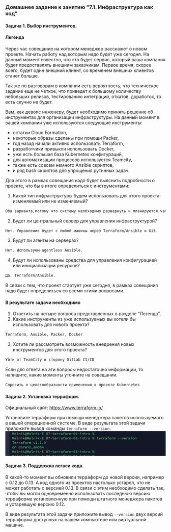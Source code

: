 ### Домашнее задание к занятию "7.1. Инфраструктура как код"

#### Задача 1. Выбор инструментов.
 
#### Легенда
 
Через час совещание на котором менеджер расскажет о новом проекте. Начать работу над которым надо 
будет уже сегодня. 
На данный момент известно, что это будет сервис, который ваша компания будет предоставлять внешним заказчикам.
Первое время, скорее всего, будет один внешний клиент, со временем внешних клиентов станет больше.

Так же по разговорам в компании есть вероятность, что техническое задание еще не четкое, что приведет к большому
количеству небольших релизов, тестированию интеграций, откатов, доработок, то есть скучно не будет.  
   
Вам, как девопс инженеру, будет необходимо принять решение об инструментах для организации инфраструктуры.
На данный момент в вашей компании уже используются следующие инструменты: 
- остатки Сloud Formation, 
- некоторые образы сделаны при помощи Packer,
- год назад начали активно использовать Terraform, 
- разработчики привыкли использовать Docker, 
- уже есть большая база Kubernetes конфигураций, 
- для автоматизации процессов используется Teamcity, 
- также есть совсем немного Ansible скриптов, 
- и ряд bash скриптов для упрощения рутинных задач.  

Для этого в рамках совещания надо будет выяснить подробности о проекте, что бы в итоге определиться с инструментами:

1. Какой тип инфраструктуры будем использовать для этого проекта: изменяемый или не изменяемый?
```bash
Оба варианта,потому что систему необходимо развернуть и планируются частые релизы и доработки
```
2. Будет ли центральный сервер для управления инфраструктурой?
```bash
Нет. Управление будет с любой машины через Terraform/Ansible и Git.
```
3. Будут ли агенты на серверах?
```bash
Нет. Используем agentless Ansible.
```
4. Будут ли использованы средства для управления конфигурацией или инициализации ресурсов? 
```bash
Да. Terraform/Ansible.
```
 
В связи с тем, что проект стартует уже сегодня, в рамках совещания надо будет определиться со всеми этими вопросами.

#### В результате задачи необходимо

1. Ответить на четыре вопроса представленных в разделе "Легенда". 
2. Какие инструменты из уже используемых вы хотели бы использовать для нового проекта? 
```bash
Terraform, Ansible, Packer, Docker
```
3. Хотите ли рассмотреть возможность внедрения новых инструментов для этого проекта?
```bash
Уйти от TeamCity в сторону GitLab CI/CD
```

Если для ответа на эти вопросы недостаточно информации, то напишите, какие моменты уточните на совещании.
```bash
Спросить о целесообразности применения в проекте Kubernetes
```


#### Задача 2. Установка терраформ.

Официальный сайт: https://www.terraform.io/

Установите терраформ при помощи менеджера пакетов используемого в вашей операционной системе.
В виде результата этой задачи приложите вывод команды `terraform --version`.
![](https://github.com/melnik-evgeniy/07-terraform-01-intro/blob/35e815b8e51158d811b054dbd85ff0668c344644/1.jpg?raw=true)

#### Задача 3. Поддержка легаси кода.

В какой-то момент вы обновили терраформ до новой версии, например с 0.12 до 0.13. 
А код одного из проектов настолько устарел, что не может работать с версией 0.13. 
В связи с этим необходимо сделать так, чтобы вы могли одновременно использовать последнюю версию терраформа установленную при помощи
штатного менеджера пакетов и устаревшую версию 0.12. 

В виде результата этой задачи приложите вывод `--version` двух версий терраформа доступных на вашем компьютере 
или виртуальной машине.
```bash
